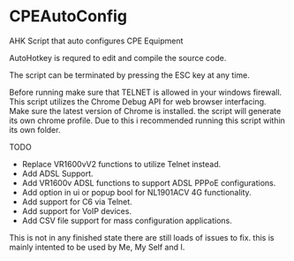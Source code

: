 # CPEAutoConfig
AHK Script that auto configures CPE Equipment

AutoHotkey is requred to edit and compile the source code.

The script can be terminated by pressing the ESC key at any time.

Before running make sure that TELNET is allowed in your windows firewall.
This script utilizes the Chrome Debug API for web browser interfacing. Make sure the latest version of Chrome is installed.
the script will generate its own chrome profile. Due to this i recommended running this script within its own folder.

TODO
- Replace VR1600vV2 functions to utilize Telnet instead.
- Add ADSL Support.
- Add VR1600v ADSL functions to support ADSL PPPoE configurations.
- Add option in ui or popup bool for NL1901ACV 4G functionality.
- Add support for C6 via Telnet.
- Add support for VoIP devices.
- Add CSV file support for mass configuration applications.

This is not in any finished state there are still loads of issues to fix. this is mainly intented to be used by Me, My Self and I.
